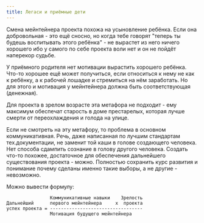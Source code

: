 ```yaml
---
title: Легаси и приёмные дети
---
```


Смена мейнтейнера проекта похожа на усыновление ребёнка. Если она добровольная - это ещё сносно, но когда тебе говорят "теперь ты будешь воспитывать этого ребёнка" - не вырастет из него ничего хорошего ибо у самого по себе проекта воли нет и он не пойдёт наперекор судьбе.

У приёмного родителя нет мотивации вырастить хорошего ребёнка. Что-то хорошее ещё может получиться, если относиться к нему не как к ребёнку, а к рабочей лошадке и стремиться на нём заработать. Но для этого и мотивация у мейнтейнера должна быть соответствующая (денежная).

Для проекта в зрелом возрасте эта метафора не подходит - ему максимум обеспечат старость в доме престарелых, которая лучше смерти от переохлаждения и голода на улице.

Если не смотреть на эту метафору, то проблема в основном коммуникативная. Речь, даже написанная по лучшим стандартам тех.документации, не заменит той каши в голове создающего человека. Нет способа сдампить сознание в голову другого человека. Создать что-то похожее, достаточное для обеспечения дальнейшего существования проекта - можно. Полностью сохранить курс развития и понимание почему сделаны именно такие выборы, а не другие - невозможно.

Можно вывести формулу:

```
                Коммуникативные навыки    Зрелость
Дальнейший      первого мейнтейнера     x  проекта 
успех проекта = ----------------------------------
                Мотивация будущего мейнтейнера
```
